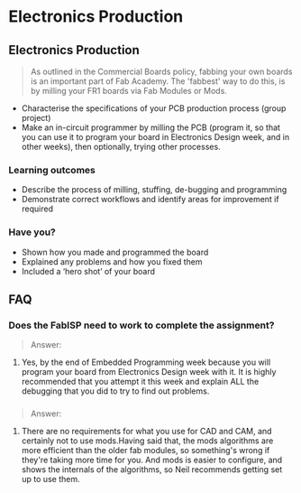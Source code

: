 # Electronics Production

## Electronics Production

> As outlined in the Commercial Boards policy, fabbing your own boards is an important part of Fab Academy. The 'fabbest' way to do this, is by milling your FR1 boards via Fab Modules or Mods.
* Characterise the specifications of your PCB production process (group project)
* Make an in-circuit programmer by milling the PCB (program it, so that you can use it to program your board in Electronics Design week, and in other weeks), then optionally, trying other processes.

### Learning outcomes

* Describe the process of milling, stuffing, de-bugging and programming
* Demonstrate correct workflows and identify areas for improvement if required

### Have you?

* Shown how you made and programmed the board
* Explained any problems and how you fixed them
* Included a ‘hero shot’ of your board

## FAQ

### Does the FabISP need to work to complete the assignment?
> Answer:
1. Yes, by the end of Embedded Programming week because you will program your board from Electronics Design week with it. It is highly recommended that you attempt it this week and explain ALL the debugging that you did to try to find out problems.
### 
> Answer:
1. There are no requirements for what you use for CAD and CAM, and certainly not to use mods.Having said that, the mods algorithms are more efficient than the older fab modules, so something's wrong if they're taking more time for you. And mods is easier to configure, and shows the internals of the algorithms, so Neil recommends getting set up to use them.

